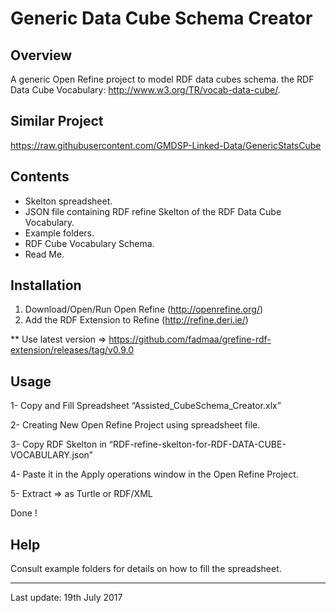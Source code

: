 Generic Data Cube Schema Creator
===============================

Overview
--------
A generic Open Refine project to model RDF data cubes schema.
the RDF Data Cube Vocabulary: http://www.w3.org/TR/vocab-data-cube/.


Similar Project
--------
https://raw.githubusercontent.com/GMDSP-Linked-Data/GenericStatsCube

Contents
--------

- Skelton spreadsheet.
- JSON file containing RDF refine Skelton of the RDF Data Cube Vocabulary.
- Example folders.
- RDF Cube Vocabulary Schema.
- Read Me.

Installation
--------
1. Download/Open/Run Open Refine (http://openrefine.org/)
2. Add the RDF Extension to Refine (http://refine.deri.ie/)

** Use latest version => https://github.com/fadmaa/grefine-rdf-extension/releases/tag/v0.9.0


Usage
--------
1- Copy and Fill Spreadsheet “Assisted_CubeSchema_Creator.xlx” 

2- Creating New Open Refine Project using spreadsheet file.

3- Copy RDF Skelton in “RDF-refine-skelton-for-RDF-DATA-CUBE-VOCABULARY.json”

4- Paste it in the Apply operations window in the Open Refine Project.

5- Extract => as Turtle or RDF/XML 

Done !


Help
--------
Consult example folders for details on how to fill the spreadsheet. 


---------------------
Last update: 19th July 2017

